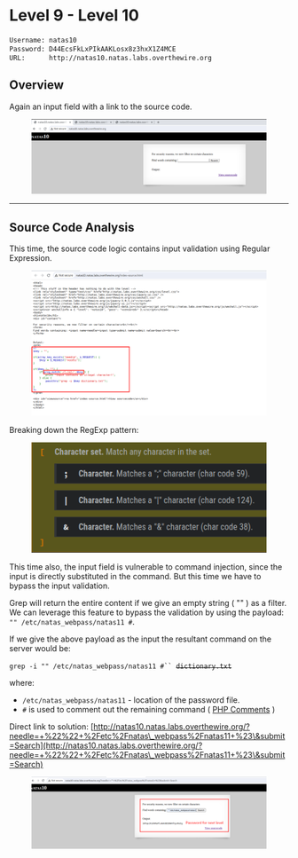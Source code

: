 # Level 9 - Level 10

```
Username: natas10
Password: D44EcsFkLxPIkAAKLosx8z3hxX1Z4MCE
URL:      http://natas10.natas.labs.overthewire.org
```

## Overview

Again an input field with a link to the source code.

<figure><img src="../.gitbook/assets/image (44).png" alt=""><figcaption></figcaption></figure>

***

## Source Code Analysis

This time,  the source code logic contains input validation using Regular Expression.

<figure><img src="../.gitbook/assets/image (45).png" alt=""><figcaption></figcaption></figure>

Breaking down the RegExp pattern:

<figure><img src="../.gitbook/assets/image (46).png" alt=""><figcaption></figcaption></figure>

This time also, the input field is vulnerable to command injection, since the input is directly substituted in the command. But this time we have to bypass the input validation.

Grep will return the entire content if we give an empty string ( "" ) as a filter. We can leverage this feature to bypass the validation by using the payload: `"" /etc/natas_webpass/natas11 #`.

If we give the above payload as the input the resultant command on the server would be:

`grep -i "" /etc/natas_webpass/natas11 #`` `~~`dictionary.txt`~~

where:

* `/etc/natas_webpass/natas11` - location of the password file.
* `#` is used to comment out the remaining command ( [PHP Comments](https://www.w3schools.com/php/php\_comments.asp) )

Direct link to solution: [http://natas10.natas.labs.overthewire.org/?needle=+%22%22+%2Fetc%2Fnatas\_webpass%2Fnatas11+%23\&submit=Search](http://natas10.natas.labs.overthewire.org/?needle=+%22%22+%2Fetc%2Fnatas\_webpass%2Fnatas11+%23\&submit=Search)

<figure><img src="../.gitbook/assets/image (1) (1) (1) (1) (1).png" alt=""><figcaption></figcaption></figure>

